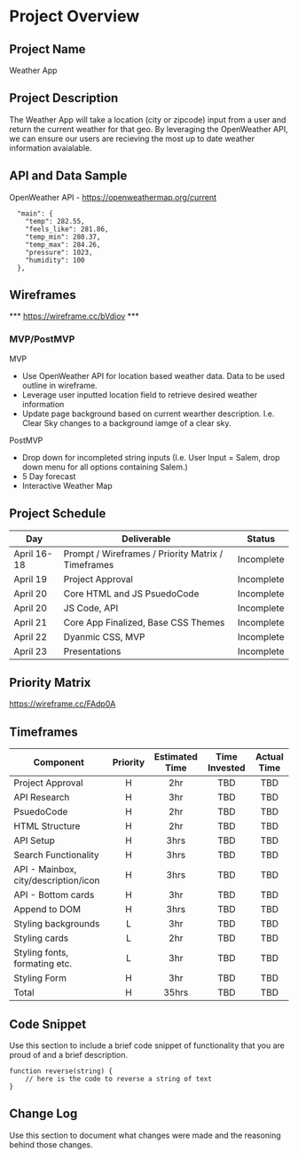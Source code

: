 # Project Overview

## Project Name

Weather App

## Project Description

The Weather App will take a location (city or zipcode) input from a user and return the current weather for that geo.  By leveraging the OpenWeather API, we can ensure our users are recieving the most up to date weather information avaialable. 

## API and Data Sample

OpenWeather API - https://openweathermap.org/current
```
  "main": {
    "temp": 282.55,
    "feels_like": 281.86,
    "temp_min": 280.37,
    "temp_max": 284.26,
    "pressure": 1023,
    "humidity": 100
  },
  ```

## Wireframes

*** https://wireframe.cc/bVdiov ***

### MVP/PostMVP

MVP
- Use OpenWeather API for location based weather data. Data to be used outline in wireframe. 
- Leverage user inputted location field to retrieve desired weather information
- Update page background based on current wearther description.  I.e.  Clear Sky changes to a background iamge of a clear sky.

PostMVP
- Drop down for incompleted string inputs (I.e. User Input = Salem, drop down menu for all options containing Salem.)
- 5 Day forecast
- Interactive Weather Map

## Project Schedule

|  Day | Deliverable | Status
|---|---| ---|
|April 16-18| Prompt / Wireframes / Priority Matrix / Timeframes | Incomplete
|April 19| Project Approval | Incomplete
|April 20| Core HTML and JS PsuedoCode | Incomplete
|April 20| JS Code, API | Incomplete
|April 21| Core App Finalized, Base CSS Themes  | Incomplete
|April 22| Dyanmic CSS, MVP | Incomplete
|April 23| Presentations | Incomplete

## Priority Matrix

https://wireframe.cc/FAdp0A

## Timeframes

| Component | Priority | Estimated Time | Time Invested | Actual Time |
| --- | :---: |  :---: | :---: | :---: |
| Project Approval | H | 2hr| TBD | TBD |
| API Research | H | 3hr| TBD | TBD |
| PsuedoCode | H | 2hr| TBD | TBD |
| HTML Structure | H | 2hr| TBD | TBD |
| API Setup | H | 3hrs | TBD | TBD |
| Search Functionality | H | 3hrs| TBD | TBD |
| API - Mainbox, city/description/icon | H | 3hrs| TBD | TBD |
| API - Bottom cards | H | 3hr| TBD | TBD |
| Append to DOM | H | 3hrs| TBD | TBD |
| Styling backgrounds | L | 3hr| TBD | TBD |
| Styling cards | L | 2hr| TBD | TBD |
| Styling fonts, formating etc. | L | 3hr| TBD | TBD |
| Styling Form | H | 3hr| TBD | TBD |
| Total | H | 35hrs| TBD | TBD |

## Code Snippet

Use this section to include a brief code snippet of functionality that you are proud of and a brief description.  

```
function reverse(string) {
	// here is the code to reverse a string of text
}
```

## Change Log
 Use this section to document what changes were made and the reasoning behind those changes.  
